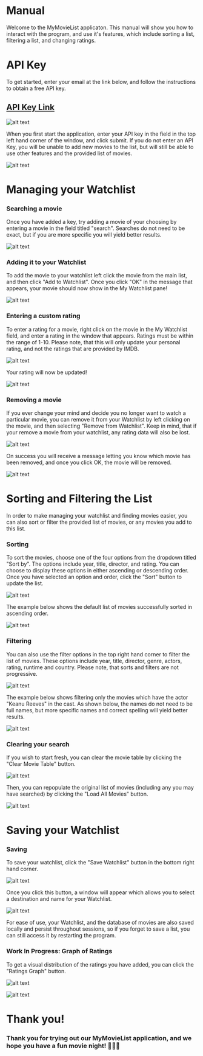 # Manual 

Welcome to the MyMovieList applicaton. This manual will show you how to interact with the program, and use it's features, which include sorting a list, filtering a list, and changing ratings.

# API Key
To get started, enter your email at the link below, and follow the instructions to obtain a free API key.

## [API Key Link](https://www.omdbapi.com/apikey.aspx)

![alt text](<../DesignDocuments/ManualScreenshots/OMBDB API KEY.png>)

When you first start the application, enter your API key in the field in the top left hand corner of the window, and click submit. If you do not enter an API Key, you will be unable to add new movies to the list, but will still be able to use other features and the provided list of movies.

![alt text](../DesignDocuments/ManualScreenshots/AddingAKey.png)

# Managing your Watchlist

### Searching a movie
Once you have added a key, try adding a movie of your choosing by entering a movie in the field titled "search". Searches do not need to be exact, but if you are more specific you will yield better results.

![alt text](../DesignDocuments/ManualScreenshots/AddingASingleMovie.png)

### Adding it to your Watchlist

To add the movie to your watchlist left click the movie from the main list, and then click "Add to Watchlist". Once you click "OK" in the message that appears, your movie should now show in the My Watchlist pane!

![alt text](../DesignDocuments/ManualScreenshots/AddingToWatchlist.png)

### Entering a custom rating

To enter a rating for a movie, right click on the movie in the My Watchlist field, and enter a rating in the window that appears. Ratings must be within the range of 1-10. Please note, that this will only update your personal rating, and not the ratings that are provided by IMDB.

![alt text](../DesignDocuments/ManualScreenshots/ChangingRating.png)

Your rating will now be updated!

![alt text](../DesignDocuments/ManualScreenshots/RatingChangeSuccess.png)

### Removing a movie

If you ever change your mind and decide you no longer want to watch a particular movie, you can remove it from your Watchlist by left clicking on the movie, and then selecting "Remove from Watchlist". Keep in mind, that if your remove a movie from your watchlist, any rating data will also be lost.

![alt text](../DesignDocuments/ManualScreenshots/RemoveFromWatchList.png)

On success you will receive a message letting you know which movie has been removed, and once you click OK, the movie will be removed.

![alt text](../DesignDocuments/ManualScreenshots/RemoveSuccess.png)

# Sorting and Filtering the List

In order to make managing your watchlist and finding movies easier, you can also sort or filter the provided list of movies, or any movies you add to this list.

### Sorting

To sort the movies, choose one of the four options from the dropdown titled "Sort by". The options include year, title, director, and rating. You can choose to display these options in either ascending or descending order. Once you have selected an option and order, click the "Sort" button to update the list.

![alt text](../DesignDocuments/ManualScreenshots/SortDropdown.png)

The example below shows the default list of movies successfully sorted in ascending order.

![alt text](../DesignDocuments/ManualScreenshots/SortExample.png)

### Filtering

You can also use the filter options in the top right hand corner to filter the list of movies. These options include year, title, director, genre, actors, rating, runtime and country. Please note, that sorts and filters are not progressive.

![alt text](../DesignDocuments/ManualScreenshots/FilterDropdown.png)

The example below shows filtering only the movies which have the actor "Keanu Reeves" in the cast. As shown below, the names do not need to be full names, but more specific names and correct spelling will yield better results.

![alt text](../DesignDocuments/ManualScreenshots/SortByActor.png)

### Clearing your search

If you wish to start fresh, you can clear the movie table by clicking the "Clear Movie Table" button. 

![alt text](../DesignDocuments/ManualScreenshots/LoadOrClear.png)

Then, you can repopulate the original list of movies (including any you may have searched) by clicking the "Load All Movies" button. 

![alt text](../DesignDocuments/ManualScreenshots/ResettingMovies.png)

# Saving your Watchlist

### Saving

To save your watchlist, click the "Save Watchlist" button in the bottom right hand corner.

![alt text](../DesignDocuments/ManualScreenshots/Savebutton.png)

Once you click this button, a window will appear which allows you to select a destination and name for your Watchlist.

![alt text](../DesignDocuments/ManualScreenshots/SavingTheList.png)

For ease of use, your Watchlist, and the database of movies are also saved locally and persist throughout sessions, so if you forget to save a list, you can still access it by restarting the program. 


### Work In Progress: Graph of Ratings

To get a visual distribution of the ratings you have added, you can click the "Ratings Graph" button. 

![alt text](../DesignDocuments/ManualScreenshots/GraphButton.png)

![alt text](../DesignDocuments/ManualScreenshots/GraphView.png)

# Thank you!

### Thank you for trying out our MyMovieList application, and we hope you have a fun movie night! 🎥🎥🎥